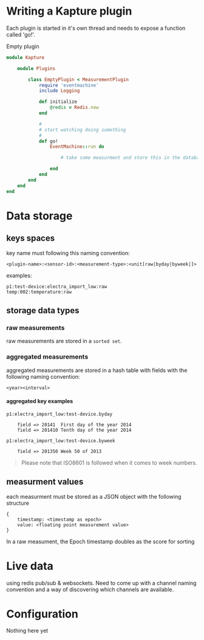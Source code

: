 Writing a Kapture plugin
========================

Each plugin is started in it's own thread and needs to expose a function called 'go!'.

Empty plugin

```ruby
module Kapture

	module Plugins

		class EmptyPlugin < MeasurementPlugin
			require 'eventmachine'
			include Logging

			def initialize
				@redis = Redis.new
			end

			#
			# start watching doing something
			#
			def go!
				EventMachine::run do

					# take some measurment and store this in the database

				end
			end
		end
	end
end
```

Data storage
=============

keys spaces 
-------------

key name must following this naming convention:

	<plugin-name>:<sensor-id>:<measurement-type>:<unit[raw|byday|byweek|]>

examples:

	p1:test-device:electra_import_low:raw
	temp:002:temperature:raw

storage data types
-------------------

### raw measurements

raw measurements are stored in a `sorted set`. 

### aggregated measurements

aggregated measurements are stored in a hash table with fields with the following naming convention:

	<year><interval>

#### aggregated key examples

	p1:electra_import_low:test-device.byday
	
		field => 20141	First day of the year 2014
		field => 201410	Tenth day of the year 2014

	p1:electra_import_low:test-device.byweek

		field => 201350	Week 50 of 2013

> Please note that ISO8601 is followed when it comes to week numbers.

measurment values 
----------

each measurment must be stored as a JSON object with the following structure 

	{
		timestamp: <timestamp as epoch>
		value: <floating point measurement value>
	}

In a raw measument, the Epoch timestamp doubles as the score for sorting


Live data
==============

using redis pub/sub & websockets. Need to come up with a channel naming convention and a way of discovering which channels are available.

Configuration
==============

Nothing here yet

